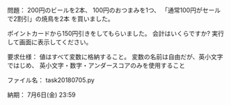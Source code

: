 問題：
200円のビールを2本、
100円のおつまみを1つ、
「通常100円がセールで2割引」の焼鳥を2本
を買いました。

ポイントカードから150円引きをしてもらいました。
会計はいくらですか?
実行して画面に表示してください。

要求仕様：
値はすべて変数に格納すること。
変数の名前は自由だが、英小文字ではじめ、
英小文字・数字・アンダースコアのみを使用すること

ファイル名：
task20180705.py

納期：
7月6日(金) 23:59
